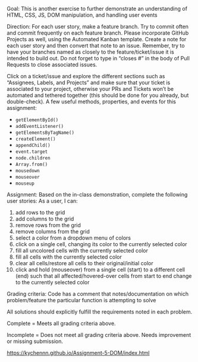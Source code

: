 Goal:
This is another exercise to further demonstrate an understanding of HTML, CSS, JS, DOM manipulation, and handling user events

Direction:
For each user story, make a feature branch. Try to commit often and commit frequently on each feature branch. Please incorporate GitHub Projects as well, using the Automated Kanban template. Create a note for each user story and then convert that note to an issue. Remember, try to have your branches named as closely to the feature/ticket/issue it is intended to build out. Do not forget to type in “closes #” in the body of Pull Requests to close associated issues.

Click on a ticket/issue and explore the different sections such as “Assignees, Labels, and Projects” and make sure that your ticket is associated to your project, otherwise your PRs and Tickets won’t be automated and tethered together (this should be done for you already, but double-check).
A few useful methods, properties, and events for this assignment:
- `getElementById()`
- `addEventListener()`
- `getElementsByTagName()`
- `createElement()`
- `appendChild()`
- `event.target`
- `node.children`
- `Array.from()`
- `mousedown`
- `mouseover`
- `mouseup`

Assignment:
Based on the in-class demonstration, complete the following user stories:
As a user, I can:
1. add rows to the grid
2. add columns to the grid
3. remove rows from the grid
4. remove columns from the grid
5. select a color from a dropdown menu of colors
6. click on a single cell, changing its color to the currently selected color
7. fill all uncolored cells with the currently selected color
8. fill all cells with the currently selected color
9. clear all cells/restore all cells to their original/initial color
10. click and hold (mouseover) from a single cell (start) to a different cell (end) such that all affected/hovered-over cells from start to end change to the currently selected color

Grading criteria:
Code has a comment that notes/documentation on which problem/feature the particular function is attempting to solve

All solutions should explicitly fulfill the requirements noted in each problem.

Complete = Meets all grading criteria above.

Incomplete = Does not meet all grading criteria above. Needs improvement or missing submission.


https://kychennn.github.io/Assignment-5-DOM/index.html
